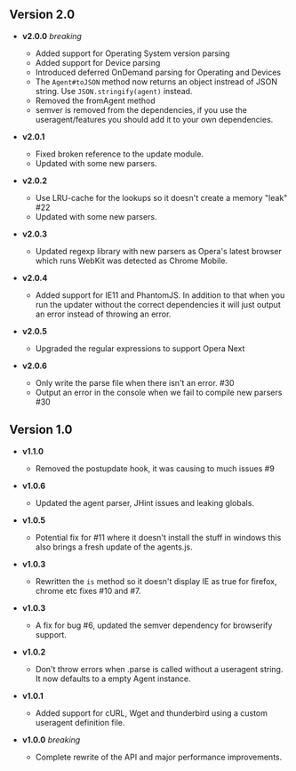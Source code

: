 ## Version 2.0
* __v2.0.0__ *breaking*
  - Added support for Operating System version parsing
  - Added support for Device parsing
  - Introduced deferred OnDemand parsing for Operating and Devices
  - The `Agent#toJSON` method now returns an object instread of JSON string. Use
    `JSON.stringify(agent)` instead.
  - Removed the fromAgent method
  - semver is removed from the dependencies, if you use the useragent/features
    you should add it to your own dependencies.

* __v2.0.1__
  - Fixed broken reference to the update module.
  - Updated with some new parsers.

* __v2.0.2__
  - Use LRU-cache for the lookups so it doesn't create a memory "leak" #22
  - Updated with some new parsers.

* __v2.0.3__
  - Updated regexp library with new parsers as Opera's latest browser which runs
    WebKit was detected as Chrome Mobile.

* __v2.0.4__
  - Added support for IE11 and PhantomJS. In addition to that when you run the
    updater without the correct dependencies it will just output an error
    instead of throwing an error.

* __v2.0.5__
  - Upgraded the regular expressions to support Opera Next

* __v2.0.6__
  - Only write the parse file when there isn't an error. #30
  - Output an error in the console when we fail to compile new parsers #30

## Version 1.0
* __v1.1.0__
  - Removed the postupdate hook, it was causing to much issues #9

* __v1.0.6__
  - Updated the agent parser, JHint issues and leaking globals.

* __v1.0.5__
  - Potential fix for #11 where it doesn't install the stuff in windows this also
    brings a fresh update of the agents.js.

* __v1.0.3__
  - Rewritten the `is` method so it doesn't display IE as true for firefox, chrome
    etc fixes #10 and #7.

* __v1.0.3__
  - A fix for bug #6, updated the semver dependency for browserify support.

* __v1.0.2__
  - Don't throw errors when .parse is called without a useragent string. It now
    defaults to a empty Agent instance.

* __v1.0.1__
  - Added support for cURL, Wget and thunderbird using a custom useragent
    definition file.

* __v1.0.0__ *breaking*
  - Complete rewrite of the API and major performance improvements.
